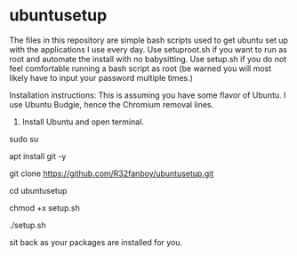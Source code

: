# ubuntusetup
The files in this repository are simple bash scripts used to get ubuntu set up with the applications I use every day. Use setuproot.sh if you want to run as root and automate the install with no babysitting. Use setup.sh if you do not feel comfortable running a bash script as root (be warned you will most likely have to input your password multiple times.)

Installation instructions:
This is assuming you have some flavor of Ubuntu. I use Ubuntu Budgie, hence the Chromium removal lines. 
1. Install Ubuntu and open terminal. 

sudo su

apt install git -y

git clone https://github.com/R32fanboy/ubuntusetup.git

cd ubuntusetup

chmod +x setup.sh

./setup.sh

sit back as your packages are installed for you.
